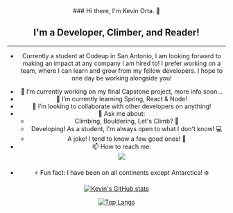 <div align="center">
### Hi there, I'm Kevin Orta. 👋

## I'm a Developer, Climber, and Reader!

<hr>

- Currently a student at Codeup in San Antonio, I am looking forward to making an impact at any company I am hired to! I prefer working on a team, where I can learn and grow from my fellow developers. I hope to one day be working alongside you! 

[comment]: <> (**kevinorta15/kevinorta15** is a ✨ _special_ ✨ repository because its `README.md` &#40;this file&#41; appears on your GitHub profile.)

- 🔭 I’m currently working on my final Capstone project, more info soon...
- 🌱 I’m currently learning Spring, React & Node! 
- 👯 I’m looking to collaborate with other developers on anything!
- 💬 Ask me about: 
  - Climbing, Bouldering, Let's Climb? 🧗
  - Developing! As a student, I'm always open to what I don't know! 💻
  - A joke! I tend to know a few good ones! 🤣
- 📫 How to reach me:<br> 
<a href="http://www.linkedin.com/in/kevinorta15"><img
  src="https://img.shields.io/badge/linkedin-%230077B5.svg?&style=for-the-badge&logo=linkedin&logoColor=white"></a><br><br>
- ⚡ Fun fact: I have been on all continents except Antarctica! ❄️

[![Kevin's GitHub stats](https://github-readme-stats.vercel.app/api?username=kevinorta15&show_icons=true&theme=dark)](https://github.com/anuraghazra/github-readme-stats)

[![Top Langs](https://github-readme-stats.vercel.app/api/top-langs/?username=kevinorta15&theme=dark)](https://github.com/anuraghazra/github-readme-stats)
</div>


